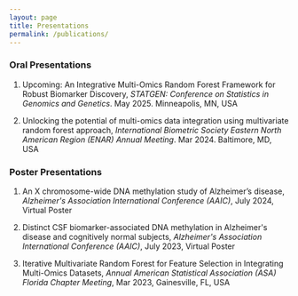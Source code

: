 ```yaml
---
layout: page
title: Presentations
permalink: /publications/
---
```



### Oral Presentations

1. Upcoming: An Integrative Multi-Omics Random Forest Framework for Robust Biomarker Discovery, *STATGEN: Conference on Statistics in Genomics and Genetics*. May 2025. Minneapolis, MN, USA

1. Unlocking the potential of multi-omics data integration using multivariate random forest approach, *International Biometric Society Eastern North American Region (ENAR) Annual Meeting*. Mar 2024. Baltimore, MD, USA

### Poster Presentations

1. An X chromosome-wide DNA methylation study of Alzheimer’s disease, *Alzheimer's Association International Conference (AAIC)*, July 2024, Virtual Poster

1. Distinct CSF biomarker-associated DNA methylation in Alzheimer's disease and cognitively normal subjects, *Alzheimer's Association International Conference (AAIC)*, July 2023, Virtual Poster

1. Iterative Multivariate Random Forest for Feature Selection in Integrating Multi-Omics Datasets,
*Annual American Statistical Association (ASA) Florida Chapter Meeting*, Mar 2023, Gainesville, FL, USA 
